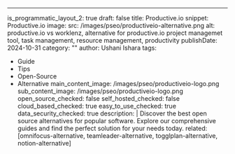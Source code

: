 ---
is_programmatic_layout_2: true
draft: false
title: Productive.io
snippet: Productive.io
image:
  src: /images/pseo/productiveio-alternative.png
  alt: productive.io vs worklenz, alternative for productive.io project managemet tool, task management, resource management, productivity
publishDate: 2024-10-31
category: ""
author: Ushani Ishara
tags:
  - Guide
  - Tips
  - Open-Source
  - Alternative
main_content_image: /images/pseo/productiveio-logo.png
sub_content_image: /images/pseo/productiveio-logo.png
open_source_checked: false
self_hosted_checked: false
cloud_based_checked: true
easy_to_use_checked: true
data_security_checked: true
description: |
   Discover the best open source alternatives for popular software. Explore our comprehensive guides and find the perfect solution for your needs today.
related: [omnifocus-alternative, teamleader-alternative, togglplan-alternative, notion-alternative]